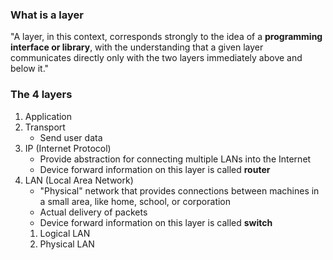 ### What is a layer
"A layer, in this context, corresponds strongly to the idea
of a **programming interface or library**, with the understanding
that a given layer communicates directly only
with the two layers immediately above and below it."

### The 4 layers
1. Application
2. Transport
    - Send user data
3. IP (Internet Protocol)
    - Provide abstraction for connecting multiple LANs into the Internet
    - Device forward information on this layer is called **router**
4. LAN (Local Area Network)
    - "Physical" network that provides connections between machines in a small area, like home, school, or corporation
    - Actual delivery of packets
    - Device forward information on this layer is called **switch**
    1. Logical LAN
    2. Physical LAN
